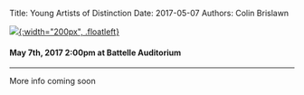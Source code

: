 Title: Young Artists of Distinction
Date: 2017-05-07
Authors: Colin Brislawn

[![ ]({filename}/images/2015-2016/StephenBeus200.jpg){:width="200px", .floatleft}]({filename}./YoungArtists.md)

#### May 7th, 2017 2:00pm at Battelle Auditorium

---

More info coming soon  